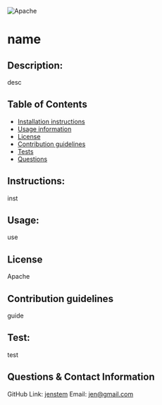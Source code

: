 ![Apache](https://img.shields.io/badge/license-Apache-green.svg)
# name
##
## Description:
desc
##
## Table of Contents
+ [Installation instructions](#instructions)
+ [Usage information](#usage)
+ [License](#license)
+ [Contribution guidelines](#contribution)
+ [Tests](#test)
+ [Questions](#questions)
##
## Instructions:
inst
##
## Usage:
use
##
## License
Apache
##
## Contribution guidelines
guide
##
## Test:
test
##
## Questions & Contact Information
GitHub Link: [jenstem](https://github.com/jenstem)
  Email: jen@gmail.com

